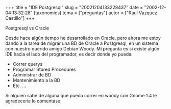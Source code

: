 +++
title = "IDE Postgresql"
slug = "20021204133228437"
date = "2002-12-04 13:32:28"
[taxonomies]
tema = ["preguntas"]
autor = ["Raul Vazquez Castillo"]
+++

Postgresql vs Oracle

Desde hace algún tiempo he desarrollado en Oracle, pero ahora me estoy
dando a la tarea de migrar una BD de Oracle a Postgresql, en un sistema
con nuestro querido amigo Debian Woody. Mi pregunta es si existe algún
IDE hacia el lado del programador, es decir donde yo pueda:

<!-- more -->
-   Correr querys
-   Programar Stored Procedures
-   Administrar de BD
-   Mantenimiento a la BD
-   Etc. ...

Si alguien sabe de alguna que pueda correr en woody con Gnome 1.4 le
agradecería lo comentase.

